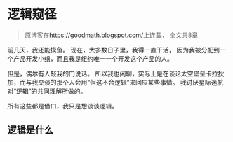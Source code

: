 # 逻辑窥径

> 原博客在<https://goodmath.blogspot.com/>上连载， 全文共8章

前几天，我还能摸鱼。 现在，大多数日子里，我得一直干活， 因为我被分配到一个产品开发小组，而且我是纽约唯一一个开发这个产品的人。

但是，偶尔有人敲我的门说话。 所以我也闲聊，实际上是在谈论太空堡垒卡拉狄加，而与我交谈的那个人会用“但这不合逻辑”来回应某些事情。 我讨厌星际迷航对“逻辑”的共同理解所做的。 

所有这些都是借口，我只是想谈谈逻辑。

## 逻辑是什么

